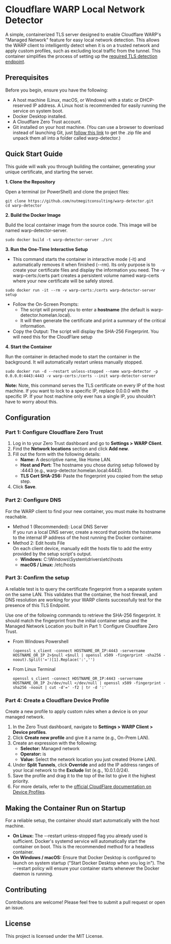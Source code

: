# **Cloudflare WARP Local Network Detector**

A simple, containerized TLS server designed to enable Cloudflare WARP's "Managed Network" feature for easy local network detection. This allows the WARP client to intelligently detect when it is on a trusted network and apply custom profiles, such as excluding local traffic from the tunnel. This container simplifies the process of setting up the [required TLS detection endpoint](https://developers.cloudflare.com/cloudflare-one/connections/connect-devices/warp/configure-warp/managed-networks/).

## **Prerequisites**

Before you begin, ensure you have the following:

* A host machine (Linux, macOS, or Windows) with a static or DHCP-reserved IP address. A Linux host is recommended for easily running the service on system boot.  
* Docker Desktop installed.  
* A Cloudflare Zero Trust account.  
* Git installed on your host machine. (You can use a browser to download instead of launching Git, just [follow this link](https://github.com/nutmegitconsulting/warp-detector/archive/refs/heads/main.zip) to get the .zip file and unpack them all into a folder called warp-detector.)

## **Quick Start Guide**

This guide will walk you through building the container, generating your unique certificate, and starting the server.

**1\. Clone the Repository**

Open a terminal (or PowerShell) and clone the project files:

```
git clone https://github.com/nutmegitconsulting/warp-detector.git  
cd warp-detector
```

**2\. Build the Docker Image**

Build the local container image from the source code. This image will be named warp-detector-server.

```
sudo docker build -t warp-detector-server ./src
```

**3\. Run the One-Time Interactive Setup**

* This command starts the container in interactive mode (-it) and automatically removes it when finished (--rm). Its only purpose is to create your certificate files and display the information you need. The -v warp-certs:/certs part creates a persistent volume named warp-certs where your new certificate will be safely stored.

```
sudo docker run -it --rm -v warp-certs:/certs warp-detector-server setup
```
* Follow the On-Screen Prompts:  
   * The script will prompt you to enter a **hostname** (the default is warp-detector.homelan.local).  
   * It will then generate the certificate and print a summary of the critical information.
* Copy the Output: The script will display the SHA-256 Fingerprint. You will need this for the CloudFlare setup

**4\. Start the Container**

Run the container in detached mode to start the container in the background. It will automatically restart unless manually stopped.

```
sudo docker run -d --restart unless-stopped --name warp-detector -p 0.0.0.0:4443:4443 -v warp-certs:/certs --init warp-detector-server
```

**Note:** Note, this command serves the TLS certificate on every IP of the host machine. If you want to lock to a specific IP, replace 0.0.0.0 with the specific IP. If your host machine only ever has a single IP, you shouldn’t have to worry about this.


## **Configuration**

### **Part 1: Configure Cloudflare Zero Trust**

1. Log in to your Zero Trust dashboard and go to **Settings \> WARP Client**.  
2. Find the **Network locations** section and click **Add new**.  
3. Fill out the form with the following details:  
   * **Name:** A descriptive name, like Home LAN.  
   * **Host and Port:** The hostname you chose during setup followed by :4443 (e.g., warp-detector.homelan.local:4443).  
   * **TLS Cert SHA-256:** Paste the fingerprint you copied from the setup step.  
4. Click **Save**.

### **Part 2: Configure DNS**

For the WARP client to find your new container, you must make its hostname reachable.

* Method 1 (Recommended): Local DNS Server  
  If you run a local DNS server, create a record that points the hostname to the internal IP address of the host running the Docker container.  
* Method 2: Edit hosts File  
  On each client device, manually edit the hosts file to add the entry provided by the setup script's output.  
  * **Windows:** C:\\Windows\\System\\drivers\\etc\\hosts  
  * **macOS / Linux:** /etc/hosts
 
### **Part 3: Confirm the setup**

A reliable test is to query the certificate fingerprint from a separate system on the same LAN. This validates that the container, the host firewall, and DNS resolution are working for your WARP clients successfully test for the presence of this TLS Endpoint.

Use one of the following commands to retrieve the SHA-256 fingerprint. It should match the fingerprint from the initial container setup and the Managed Network Location you built in Part 1: Configure Cloudflare Zero Trust.
* From Windows Powershell
  ```
  (openssl s_client -connect HOSTNAME_OR_IP:4443 -servername HOSTNAME_OR_IP 2>$null <$null | openssl x509 -fingerprint -sha256 -noout).Split('=')[1].Replace(':','')
  ```
* From Linux Terminal
  ```
  openssl s_client -connect HOSTNAME_OR_IP:4443 -servername HOSTNAME_OR_IP 2>/dev/null </dev/null | openssl x509 -fingerprint -sha256 -noout | cut -d'=' -f2 | tr -d ':'
  ```

### **Part 4: Create a Cloudflare Device Profile**

Create a new profile to apply custom rules when a device is on your managed network.

1. In the Zero Trust dashboard, navigate to **Settings \> WARP Client \> Device profiles**.  
2. Click **Create new profile** and give it a name (e.g., On-Prem LAN).  
3. Create an expression with the following:  
   * **Selector:** Managed network  
   * **Operator:** is  
   * **Value:** Select the network location you just created (Home LAN).  
4. Under **Split Tunnels**, click **Override** and add the IP address ranges of your local network to the **Exclude** list (e.g., 10.0.1.0/24).  
5. Save the profile and drag it to the top of the list to give it the highest priority.
6. For more details, refer to the [official CloudFlare documentation on Device Profiles](https://developers.cloudflare.com/cloudflare-one/connections/connect-devices/warp/configure-warp/device-profiles/).

## **Making the Container Run on Startup**

For a reliable setup, the container should start automatically with the host machine.

* **On Linux:** The \--restart unless-stopped flag you already used is sufficient. Docker's systemd service will automatically start the container on boot. This is the recommended method for a headless container.  
* **On Windows / macOS:** Ensure that Docker Desktop is configured to launch on system startup ("Start Docker Desktop when you log in"). The \--restart policy will ensure your container starts whenever the Docker daemon is running.

## **Contributing**

Contributions are welcome\! Please feel free to submit a pull request or open an issue.

## **License**

This project is licensed under the MIT License.
